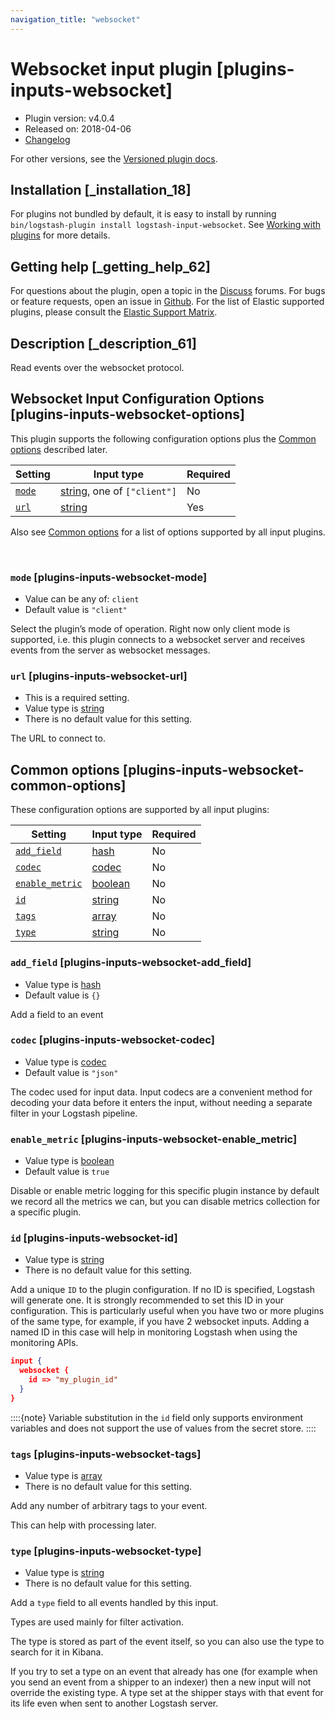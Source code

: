 ```yaml
---
navigation_title: "websocket"
---
```


# Websocket input plugin [plugins-inputs-websocket]


* Plugin version: v4.0.4
* Released on: 2018-04-06
* [Changelog](https://github.com/logstash-plugins/logstash-input-websocket/blob/v4.0.4/CHANGELOG.md)

For other versions, see the [Versioned plugin docs](https://www.elastic.co/guide/en/logstash-versioned-plugins/current/input-websocket-index.md).

## Installation [_installation_18]

For plugins not bundled by default, it is easy to install by running `bin/logstash-plugin install logstash-input-websocket`. See [Working with plugins](https://www.elastic.co/guide/en/logstash/current/working-with-plugins.html) for more details.


## Getting help [_getting_help_62]

For questions about the plugin, open a topic in the [Discuss](http://discuss.elastic.co) forums. For bugs or feature requests, open an issue in [Github](https://github.com/logstash-plugins/logstash-input-websocket). For the list of Elastic supported plugins, please consult the [Elastic Support Matrix](https://www.elastic.co/support/matrix#logstash_plugins).


## Description [_description_61]

Read events over the websocket protocol.


## Websocket Input Configuration Options [plugins-inputs-websocket-options]

This plugin supports the following configuration options plus the [Common options](plugins-inputs-websocket.md#plugins-inputs-websocket-common-options) described later.

| Setting | Input type | Required |
| --- | --- | --- |
| [`mode`](plugins-inputs-websocket.md#plugins-inputs-websocket-mode) | [string](introduction.md#string), one of `["client"]` | No |
| [`url`](plugins-inputs-websocket.md#plugins-inputs-websocket-url) | [string](introduction.md#string) | Yes |

Also see [Common options](plugins-inputs-websocket.md#plugins-inputs-websocket-common-options) for a list of options supported by all input plugins.

 

### `mode` [plugins-inputs-websocket-mode]

* Value can be any of: `client`
* Default value is `"client"`

Select the plugin’s mode of operation. Right now only client mode is supported, i.e. this plugin connects to a websocket server and receives events from the server as websocket messages.


### `url` [plugins-inputs-websocket-url]

* This is a required setting.
* Value type is [string](introduction.md#string)
* There is no default value for this setting.

The URL to connect to.



## Common options [plugins-inputs-websocket-common-options]

These configuration options are supported by all input plugins:

| Setting | Input type | Required |
| --- | --- | --- |
| [`add_field`](plugins-inputs-websocket.md#plugins-inputs-websocket-add_field) | [hash](https://www.elastic.co/guide/en/logstash/current/configuration-file-structure.html#hash) | No |
| [`codec`](plugins-inputs-websocket.md#plugins-inputs-websocket-codec) | [codec](https://www.elastic.co/guide/en/logstash/current/configuration-file-structure.html#codec) | No |
| [`enable_metric`](plugins-inputs-websocket.md#plugins-inputs-websocket-enable_metric) | [boolean](https://www.elastic.co/guide/en/logstash/current/configuration-file-structure.html#boolean) | No |
| [`id`](plugins-inputs-websocket.md#plugins-inputs-websocket-id) | [string](https://www.elastic.co/guide/en/logstash/current/configuration-file-structure.html#string) | No |
| [`tags`](plugins-inputs-websocket.md#plugins-inputs-websocket-tags) | [array](https://www.elastic.co/guide/en/logstash/current/configuration-file-structure.html#array) | No |
| [`type`](plugins-inputs-websocket.md#plugins-inputs-websocket-type) | [string](https://www.elastic.co/guide/en/logstash/current/configuration-file-structure.html#string) | No |

### `add_field` [plugins-inputs-websocket-add_field]

* Value type is [hash](https://www.elastic.co/guide/en/logstash/current/configuration-file-structure.html#hash)
* Default value is `{}`

Add a field to an event


### `codec` [plugins-inputs-websocket-codec]

* Value type is [codec](https://www.elastic.co/guide/en/logstash/current/configuration-file-structure.html#codec)
* Default value is `"json"`

The codec used for input data. Input codecs are a convenient method for decoding your data before it enters the input, without needing a separate filter in your Logstash pipeline.


### `enable_metric` [plugins-inputs-websocket-enable_metric]

* Value type is [boolean](https://www.elastic.co/guide/en/logstash/current/configuration-file-structure.html#boolean)
* Default value is `true`

Disable or enable metric logging for this specific plugin instance by default we record all the metrics we can, but you can disable metrics collection for a specific plugin.


### `id` [plugins-inputs-websocket-id]

* Value type is [string](https://www.elastic.co/guide/en/logstash/current/configuration-file-structure.html#string)
* There is no default value for this setting.

Add a unique `ID` to the plugin configuration. If no ID is specified, Logstash will generate one. It is strongly recommended to set this ID in your configuration. This is particularly useful when you have two or more plugins of the same type, for example, if you have 2 websocket inputs. Adding a named ID in this case will help in monitoring Logstash when using the monitoring APIs.

```json
input {
  websocket {
    id => "my_plugin_id"
  }
}
```

::::{note} 
Variable substitution in the `id` field only supports environment variables and does not support the use of values from the secret store.
::::



### `tags` [plugins-inputs-websocket-tags]

* Value type is [array](https://www.elastic.co/guide/en/logstash/current/configuration-file-structure.html#array)
* There is no default value for this setting.

Add any number of arbitrary tags to your event.

This can help with processing later.


### `type` [plugins-inputs-websocket-type]

* Value type is [string](https://www.elastic.co/guide/en/logstash/current/configuration-file-structure.html#string)
* There is no default value for this setting.

Add a `type` field to all events handled by this input.

Types are used mainly for filter activation.

The type is stored as part of the event itself, so you can also use the type to search for it in Kibana.

If you try to set a type on an event that already has one (for example when you send an event from a shipper to an indexer) then a new input will not override the existing type. A type set at the shipper stays with that event for its life even when sent to another Logstash server.



